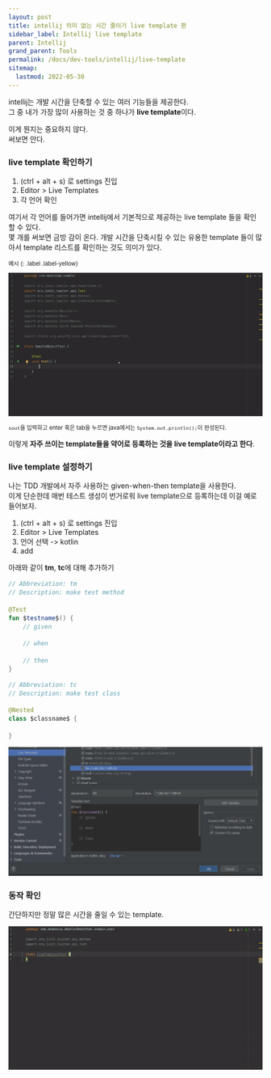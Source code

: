 ```yaml
---
layout: post
title: intellij 의미 없는 시간 줄이기 live template 편
sidebar_label: Intellij live template
parent: Intellij
grand_parent: Tools
permalink: /docs/dev-tools/intellij/live-template
sitemap:
  lastmod: 2022-05-30
---
```


intellij는 개발 시간을 단축할 수 있는 여러 기능들을 제공한다.  
그 중 내가 가장 많이 사용하는 것 중 하나가 **live template**이다.  

이게 뭔지는 중요하지 않다.  
써보면 안다.

### live template 확인하기

1. (ctrl + alt + s) 로 settings 진입
2. Editor > Live Templates
3. 각 언어 확인

여기서 각 언어를 들어가면 intellij에서 기본적으로 제공하는 live template 들을 확인할 수 있다.  
몇 개를 써보면 금방 감이 온다. 개발 시간을 단축시킬 수 있는 유용한 template 들이 많아서 template 리스트를 확인하는 것도 의미가 있다.  

<div class="code-example" markdown="1" style="font-size: 0.8em">
예시
{: .label .label-yellow}  

![live template basic](/images/post/dev-tools/intellij/live-template/live-template-basic.gif)

`sout`을 입력하고 enter 혹은 tab을 누르면 java에서는 `System.out.println();`이 완성된다.
</div>

이렇게 **자주 쓰이는 template들을 약어로 등록하는 것을 live template이라고 한다**.


### live template 설정하기

나는 TDD 개발에서 자주 사용하는 given-when-then template을 사용한다.  
이게 단순한데 매번 테스트 생성이 번거로워 live template으로 등록하는데 이걸 예로 들어보자.  

1. (ctrl + alt + s) 로 settings 진입
2. Editor > Live Templates
3. 언어 선택 -> kotlin
4. add

아래와 같이 **tm**, **tc**에 대해 추가하기

```kotlin
// Abbreviation: tm
// Description: make test method

@Test
fun $testname$() {
    // given
     
    // when
     
    // then
}
```

```kotlin
// Abbreviation: tc
// Description: make test class

@Nested
class $classname$ {
 
}
```

![tc tm 추가](/images/post/dev-tools/intellij/live-template/tc_tm.JPG)



### 동작 확인

간단하지만 정말 많은 시간을 줄일 수 있는 template.

![tc tm 확인](/images/post/dev-tools/intellij/live-template/tc_tm.gif)
